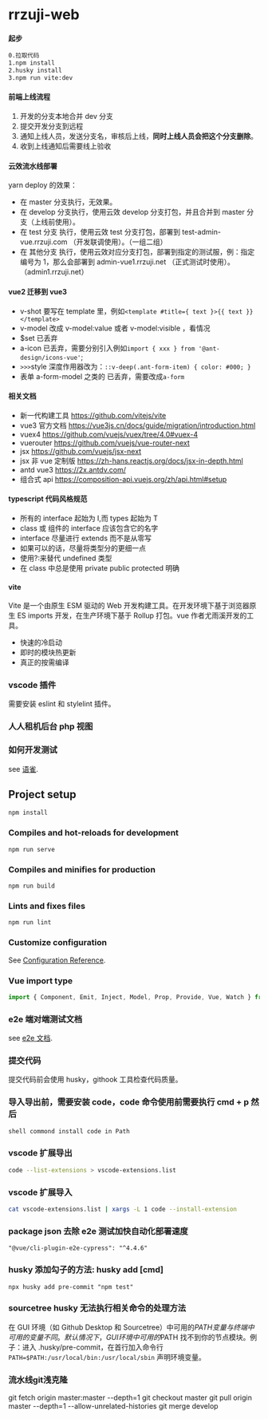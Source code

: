 # rrzuji-web

#### 起步

```bash
0.拉取代码
1.npm install
2.husky install
3.npm run vite:dev
```

#### 前端上线流程

1. 开发的分支本地合并 dev 分支
2. 提交开发分支到远程
3. 通知上线人员，发送分支名，审核后上线，**同时上线人员会把这个分支删除**。
4. 收到上线通知后需要线上验收

#### 云效流水线部署

yarn deploy 的效果：

- 在 master 分支执行，无效果。
- 在 develop 分支执行，使用云效 develop 分支打包，并且合并到 master 分支（上线前使用）。
- 在 test 分支 执行，使用云效 test 分支打包，部署到 test-admin-vue.rrzuji.com （开发联调使用）。（一组二组）
- 在 其他分支 执行，使用云效对应分支打包，部署到指定的测试服，例：指定编号为 1，那么会部署到 admin-vue1.rrzuji.net （正式测试时使用）。（admin1.rrzuji.net）

#### vue2 迁移到 vue3

- v-shot 要写在 template 里，例如`<template #title={ text }>{{ text }}</template>`
- v-model 改成 v-model:value 或者 v-model:visible ，看情况
- $set 已丢弃
- a-icon 已丢弃，需要分别引入例如`import { xxx } from '@ant-design/icons-vue'`;
- `>>>`style 深度作用器改为：`::v-deep(.ant-form-item) { color: #000; }`
- 表单 a-form-model 之类的 已丢弃，需要改成`a-form`

#### 相关文档

- 新一代构建工具 https://github.com/vitejs/vite
- vue3 官方文档 https://vue3js.cn/docs/guide/migration/introduction.html
- vuex4 https://github.com/vuejs/vuex/tree/4.0#vuex-4
- vuerouter https://github.com/vuejs/vue-router-next
- jsx https://github.com/vuejs/jsx-next
- jsx 非 vue 定制版 https://zh-hans.reactjs.org/docs/jsx-in-depth.html
- antd vue3 https://2x.antdv.com/
- 组合式 api https://composition-api.vuejs.org/zh/api.html#setup

#### typescript 代码风格规范

- 所有的 interface 起始为 I,而 types 起始为 T
- class 或 组件的 interface 应该包含它的名字
- interface 尽量进行 extends 而不是从零写
- 如果可以的话，尽量将类型分的更细一点
- 使用?:来替代 undefined 类型
- 在 class 中总是使用 private public protected 明确

#### vite

Vite 是一个由原生 ESM 驱动的 Web 开发构建工具。在开发环境下基于浏览器原生 ES imports 开发，在生产环境下基于 Rollup 打包。vue 作者尤雨溪开发的工具。

- 快速的冷启动
- 即时的模块热更新
- 真正的按需编译

### vscode 插件

需要安装 eslint 和 stylelint 插件。

### 人人租机后台 php 视图


### 如何开发测试

see [语雀](https://www.yuque.com/oxa3qz/icl0kt/ybagbv).

## Project setup

```
npm install
```

### Compiles and hot-reloads for development

```
npm run serve
```

### Compiles and minifies for production

```
npm run build
```

### Lints and fixes files

```
npm run lint
```

### Customize configuration

See [Configuration Reference](https://cli.vuejs.org/config/).

### Vue import type

```js
import { Component, Emit, Inject, Model, Prop, Provide, Vue, Watch } from 'vue-property-decorator';
```

### e2e 端对端测试文档

see [e2e 文档](https://docs.cypress.io/zh-cn/guides/overview/why-cypress.html#).

### 提交代码

提交代码前会使用 husky，githook 工具检查代码质量。

### 导入导出前，需要安装 code，code 命令使用前需要执行 cmd + p 然后

```bash
shell commond install code in Path
```

### vscode 扩展导出

```bash
code --list-extensions > vscode-extensions.list
```

### vscode 扩展导入

```bash
cat vscode-extensions.list | xargs -L 1 code --install-extension
```

### package json 去除 e2e 测试加快自动化部署速度

```dotnetcli
"@vue/cli-plugin-e2e-cypress": "^4.4.6"
```

### husky 添加勾子的方法: husky add <hookname> [cmd]

```dotnetcli
npx husky add pre-commit "npm test"
```

### sourcetree husky 无法执行相关命令的处理方法

在 GUI 环境（如 Github Desktop 和 Sourcetree）中可用的$PATH变量与终端中可用的变量不同。默认情况下，GUI环境中可用的$PATH 找不到你的节点模块。例子：进入 .husky/pre-commit，在首行加入命令行 `PATH=$PATH:/usr/local/bin:/usr/local/sbin` 声明环境变量。

### 流水线git浅克隆
git fetch origin master:master --depth=1
git checkout master
git pull origin master --depth=1 --allow-unrelated-histories
git merge develop

